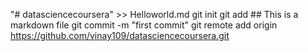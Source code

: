 "# datasciencecoursera" >> Helloworld.md
git init
git add ## This is a markdown file
git commit -m "first commit"
git remote add origin https://github.com/vinay109/datasciencecoursera.git
